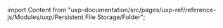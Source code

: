 
import Content from "uxp-documentation/src/pages/uxp-ref/reference-js/Modules/uxp/Persistent File Storage/Folder";

<Content query="product=photoshop"/>
